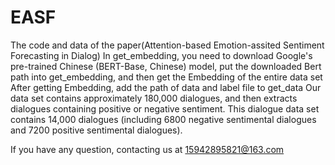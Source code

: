 # EASF
The code and data of the paper(Attention-based Emotion-assited Sentiment Forecasting in Dialog)
In get_embedding, you need to download Google's pre-trained Chinese (BERT-Base, Chinese) model, put the downloaded Bert path into get_embedding, and then get the Embedding of the entire data set
After getting Embedding, add the path of data and label file to get_data
Our data set contains approximately 180,000 dialogues, and then extracts dialogues containing positive or negative sentiment. This dialogue data set contains 14,000 dialogues (including 6800 negative sentimental dialogues and 7200 positive sentimental dialogues).

If you have any question, contacting us at 15942895821@163.com
